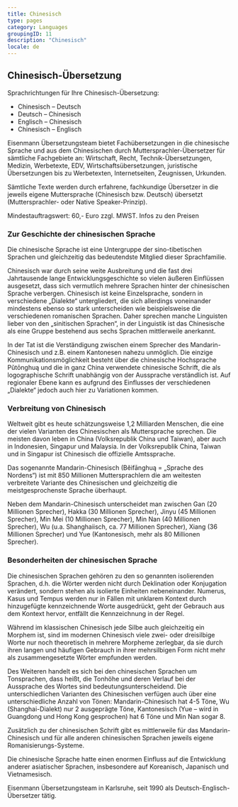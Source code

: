 ```yaml
---
title: Chinesisch
type: pages
category: Languages
groupingID: 11
description: "Chinesisch"
locale: de
---
```


## Chinesisch-Übersetzung

Sprachrichtungen für Ihre Chinesisch-Übersetzung:
- Chinesisch – Deutsch
- Deutsch – Chinesisch
- Englisch – Chinesisch
- Chinesisch – Englisch

Eisenmann Übersetzungsteam bietet Fachübersetzungen in die chinesische Sprache und aus dem Chinesischen durch Muttersprachler-Übersetzer für sämtliche Fachgebiete an: Wirtschaft, Recht, Technik-Übersetzungen, Medizin, Werbetexte, EDV, Wirtschaftsübersetzungen, juristische Übersetzungen bis zu Werbetexten, Internetseiten, Zeugnissen, Urkunden.

Sämtliche Texte werden durch erfahrene, fachkundige Übersetzer in die jeweils eigene Muttersprache (Chinesisch bzw. Deutsch) übersetzt (Muttersprachler- oder Native Speaker-Prinzip).

Mindestauftragswert: 60,- Euro zzgl. MWST. Infos zu den Preisen

### Zur Geschichte der chinesischen Sprache
Die chinesische Sprache ist eine Untergruppe der sino-tibetischen Sprachen und gleichzeitig das bedeutendste Mitglied dieser Sprachfamilie.

Chinesisch war durch seine weite Ausbreitung und die fast drei Jahrtausende lange Entwicklungsgeschichte so vielen äußeren Einflüssen ausgesetzt, dass sich vermutlich mehrere Sprachen hinter der chinesischen Sprache verbergen. Chinesisch ist keine Einzelsprache, sondern in verschiedene „Dialekte“ untergliedert, die sich allerdings voneinander mindestens ebenso so stark unterscheiden wie beispielsweise die verschiedenen romanischen Sprachen. Daher sprechen manche Linguisten lieber von den „sinitischen Sprachen“, in der Linguistik ist das Chinesische als eine Gruppe bestehend aus sechs Sprachen mittlerweile anerkannt.

In der Tat ist die Verständigung zwischen einem Sprecher des Mandarin-Chinesisch und z.B. einem Kantonesen nahezu unmöglich. Die einzige Kommunikationsmöglichkeit besteht über die chinesische Hochsprache Pŭtōnghuą und die in ganz China verwendete chinesische Schrift, die als logographische Schrift unabhängig von der Aussprache verständlich ist. Auf regionaler Ebene kann es aufgrund des Einflusses der verschiedenen „Dialekte“ jedoch auch hier zu Variationen kommen.

### Verbreitung von Chinesisch

Weltweit gibt es heute schätzungsweise 1,2 Milliarden Menschen, die eine der vielen Varianten des Chinesischen als Muttersprache sprechen. Die meisten davon leben in China (Volksrepublik China und Taiwan), aber auch in Indonesien, Singapur und Malaysia. In der Volksrepublik China, Taiwan und in Singapur ist Chinesisch die offizielle Amtssprache.

Das sogenannte Mandarin-Chinesisch (Běifānghuą = „Sprache des Nordens“) ist mit 850 Millionen Muttersprachlern die am weitesten verbreitete Variante des Chinesischen und gleichzeitig die meistgesprochenste Sprache überhaupt.

Neben dem Mandarin-Chinesisch unterscheidet man zwischen Gan (20 Millionen Sprecher), Hakka (30 Millionen Sprecher), Jinyu (45 Millionen Sprecher), Min Mei (10 Millionen Sprecher), Min Nan (40 Millionen Sprecher), Wu (u.a. Shanghaiisch, ca. 77 Millionen Sprecher), Xiang (36 Millionen Sprecher) und Yue (Kantonesisch, mehr als 80 Millionen Sprecher).

### Besonderheiten der chinesischen Sprache

Die chinesischen Sprachen gehören zu den so genannten isolierenden Sprachen, d.h. die Wörter werden nicht durch Deklination oder Konjugation verändert, sondern stehen als isolierte Einheiten nebeneinander. Numerus, Kasus und Tempus werden nur in Fällen mit unklarem Kontext durch hinzugefügte kennzeichnende Worte ausgedrückt, geht der Gebrauch aus dem Kontext hervor, entfällt die Kennzeichnung in der Regel.

Während im klassischen Chinesisch jede Silbe auch gleichzeitig ein Morphem ist, sind im modernen Chinesisch viele zwei- oder dreisilbige Worte nur noch theoretisch in mehrere Morpheme zerlegbar, da sie durch ihren langen und häufigen Gebrauch in ihrer mehrsilbigen Form nicht mehr als zusammengesetzte Wörter empfunden werden.

Des Weiteren handelt es sich bei den chinesischen Sprachen um Tonsprachen, dass heißt, die Tonhöhe und deren Verlauf bei der Aussprache des Wortes sind bedeutungsunterscheidend. Die unterschiedlichen Varianten des Chinesischen verfügen auch über eine unterschiedliche Anzahl von Tönen: Mandarin-Chinesisch hat 4-5 Töne, Wu (Shanghai-Dialekt) nur 2 ausgeprägte Töne, Kantonesisch (Yue – wird in Guangdong und Hong Kong gesprochen) hat 6 Töne und Min Nan sogar 8.

Zusätzlich zu der chinesischen Schrift gibt es mittlerweile für das Mandarin-Chinesisch und für alle anderen chinesischen Sprachen jeweils eigene Romanisierungs-Systeme.

Die chinesische Sprache hatte einen enormen Einfluss auf die Entwicklung anderer asiatischer Sprachen, insbesondere auf Koreanisch, Japanisch und Vietnamesisch.


Eisenmann Übersetzungsteam in Karlsruhe, seit 1990 als Deutsch-Englisch-Übersetzer tätig.

